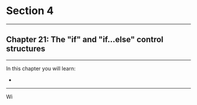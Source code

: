 # Section 4

---

## Chapter 21: The "if" and "if...else" control structures

---

In this chapter you will learn:

* 
---

Wi

